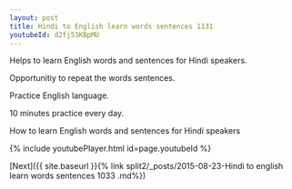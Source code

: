 ```yaml
---
layout: post
title: Hindi to English learn words sentences 1131 
youtubeId: d2fj53KBpMU
---
```

 
 
Helps to learn English words and sentences for Hindi speakers.

Opportunitiy to repeat the words sentences. 

Practice English language. 
 
10 minutes practice every day. 
 
How to learn English words and sentences for Hindi speakers 
 
{% include youtubePlayer.html id=page.youtubeId %}
 
 
[Next]({{ site.baseurl }}{% link  split2/_posts/2015-08-23-Hindi to english learn words sentences 1033 .md%})
 
